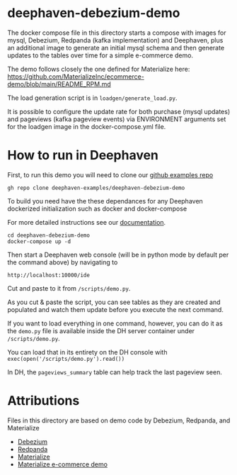 # deephaven-debezium-demo

The docker compose file in this directory starts a compose with images for mysql, Debezium, Redpanda (kafka implementation) and Deephaven, plus an additional image to generate an initial mysql schema and then generate updates to the tables over time for a simple e-commerce demo.

The demo follows closely the one defined for Materialize here:
https://github.com/MaterializeInc/ecommerce-demo/blob/main/README_RPM.md

The load generation script is in `loadgen/generate_load.py`.

It is possible to configure the update rate for both purchase (mysql updates) and pageviews (kafka pageview events) via ENVIRONMENT arguments set for the loadgen image in the docker-compose.yml file.

# How to run in Deephaven

First, to run this demo you will need to clone our [github examples repo](https://github.com/deephaven-examples/deephaven-debezium-demo)

```
gh repo clone deephaven-examples/deephaven-debezium-demo
```

To build you need have the these dependances for any Deephaven dockerized initialization such as docker and docker-compose

For more detailed instructions see our [documentation](/core/docs/tutorials/quickstart/).

```
cd deephaven-debezium-demo
docker-compose up -d
```

Then start a Deephaven web console (will be in python mode by default per the command above) by navigating to

```
http://localhost:10000/ide
```

Cut and paste to it from `/scripts/demo.py`.  

As you cut & paste the script, you can see tables as they are created and populated and watch them update before you execute the next command.

If you want to load everything in one command, however, you can do it as the `demo.py` file is available inside the DH server container under `/scripts/demo.py`.

You can load that in its entirety on the DH console with `exec(open('/scripts/demo.py').read())`

In DH, the `pageviews_summary` table can help track the last pageview seen.


# Attributions

Files in this directory are based on demo code by Debezium, Redpanda, and Materialize

* [Debezium](https://github.com/debezium/debezium)
* [Redpanda](https://github.com/vectorizedio/redpanda)
* [Materialize](https://github.com/MaterializeInc/materialize)
* [Materialize e-commerce demo](https://github.com/MaterializeInc/ecommerce-demo/blob/main/README_RPM.md)
